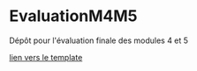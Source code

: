 # EvaluationM4M5
Dépôt pour l'évaluation finale des modules 4 et 5

[lien vers le template](Evaluation.html)
